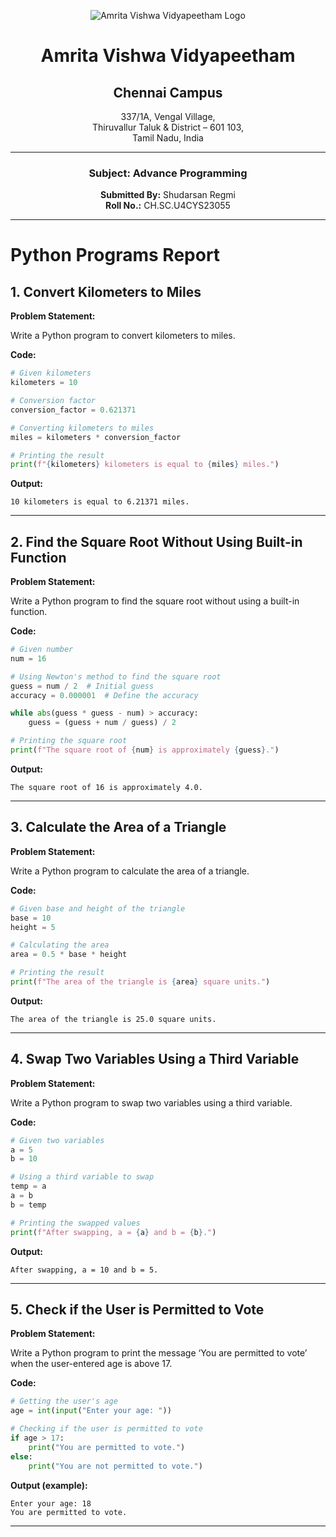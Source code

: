 <div align="center">

![Amrita Vishwa Vidyapeetham Logo](https://webfiles.amrita.edu/2024/04/WhQq1FiB-amrita-vishwa-vidyapeetham-university-logo-colored-version.svg)

# Amrita Vishwa Vidyapeetham
## Chennai Campus
337/1A, Vengal Village,  
Thiruvallur Taluk & District – 601 103,  
Tamil Nadu, India

---

### Subject: Advance Programming

**Submitted By:** Shudarsan Regmi  
**Roll No.:** CH.SC.U4CYS23055

</div>

---

# Python Programs Report

## 1. **Convert Kilometers to Miles**

**Problem Statement:**

Write a Python program to convert kilometers to miles.

**Code:**

```python
# Given kilometers
kilometers = 10

# Conversion factor
conversion_factor = 0.621371

# Converting kilometers to miles
miles = kilometers * conversion_factor

# Printing the result
print(f"{kilometers} kilometers is equal to {miles} miles.")
```

**Output:**

```
10 kilometers is equal to 6.21371 miles.
```

---

## 2. **Find the Square Root Without Using Built-in Function**

**Problem Statement:**

Write a Python program to find the square root without using a built-in function.

**Code:**

```python
# Given number
num = 16

# Using Newton's method to find the square root
guess = num / 2  # Initial guess
accuracy = 0.000001  # Define the accuracy

while abs(guess * guess - num) > accuracy:
    guess = (guess + num / guess) / 2

# Printing the square root
print(f"The square root of {num} is approximately {guess}.")
```

**Output:**

```
The square root of 16 is approximately 4.0.
```

---

## 3. **Calculate the Area of a Triangle**

**Problem Statement:**

Write a Python program to calculate the area of a triangle.

**Code:**

```python
# Given base and height of the triangle
base = 10
height = 5

# Calculating the area
area = 0.5 * base * height

# Printing the result
print(f"The area of the triangle is {area} square units.")
```

**Output:**

```
The area of the triangle is 25.0 square units.
```

---

## 4. **Swap Two Variables Using a Third Variable**

**Problem Statement:**

Write a Python program to swap two variables using a third variable.

**Code:**

```python
# Given two variables
a = 5
b = 10

# Using a third variable to swap
temp = a
a = b
b = temp

# Printing the swapped values
print(f"After swapping, a = {a} and b = {b}.")
```

**Output:**

```
After swapping, a = 10 and b = 5.
```

---

## 5. **Check if the User is Permitted to Vote**

**Problem Statement:**

Write a Python program to print the message ‘You are permitted to vote’ when the user-entered age is above 17.

**Code:**

```python
# Getting the user's age
age = int(input("Enter your age: "))

# Checking if the user is permitted to vote
if age > 17:
    print("You are permitted to vote.")
else:
    print("You are not permitted to vote.")
```

**Output (example):**

```
Enter your age: 18
You are permitted to vote.
```

---
